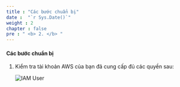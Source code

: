 ```yaml
---
title : "Các bước chuẩn bị"
date :  "`r Sys.Date()`" 
weight : 2
chapter : false
pre : " <b> 2. </b> "
---
```


#### Các bước chuẩn bị

1. Kiểm tra tài khoản AWS của bạn đã cung cấp đủ các quyền sau:
    
    ![IAM User](/images/1-Prepare/7.png)
